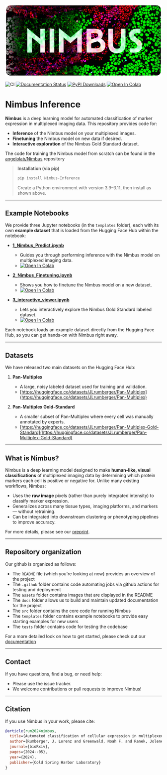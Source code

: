 <p align="center">
  <img src="https://raw.githubusercontent.com/angelolab/Nimbus-Inference/refs/heads/main/assets/nimbus_logo.png" alt="Nimbus Logo"/>
</p>

![CI](https://github.com/angelolab/Nimbus-Inference/actions/workflows/ci.yaml/badge.svg)
[![Documentation Status](https://readthedocs.org/projects/nimbus-inference/badge/?version=latest)](https://nimbus-inference.readthedocs.io/en/latest/?badge=latest)
[![PyPI Downloads](https://static.pepy.tech/badge/nimbus-inference)](https://pepy.tech/projects/nimbus-inference)
[![Open In Colab](https://colab.research.google.com/assets/colab-badge.svg)](https://colab.research.google.com/drive/1mLt2K9_rqUhr3Z4CLw_znS12KSUVSPzj?usp=sharing)

# Nimbus Inference

**Nimbus** is a deep learning model for automated classification of marker expression in multiplexed imaging data. This repository provides code for:
- **Inference** of the Nimbus model on your multiplexed images.
- **Finetuning** the Nimbus model on new data if desired.
- **Interactive exploration** of the Nimbus Gold Standard dataset.

The code for training the Nimbus model from scratch can be found in the [angelolab/Nimbus](https://github.com/angelolab/Nimbus) repository 

> **Installation (via pip)**  
> ```bash
> pip install Nimbus-Inference
> ```
> Create a Python environment with version 3.9–3.11, then install as shown above.

---

## Example Notebooks

We provide three Jupyter notebooks (in the `templates` folder), each with its own **example dataset** that is loaded from the Hugging Face Hub within the notebook:

- **[1_Nimbus_Predict.ipynb](https://github.com/angelolab/Nimbus-Inference/blob/main/templates/1_Nimbus_Predict.ipynb)**  
   - Guides you through performing inference with the Nimbus model on multiplexed imaging data.  
   - [![Open In Colab](https://colab.research.google.com/assets/colab-badge.svg)](https://drive.google.com/file/d/1k-KnuALBRXbjbkpIP63tf7aEEALw9L1O/view?usp=sharing)  
     
- **[2_Nimbus_Finetuning.ipynb](https://github.com/angelolab/Nimbus-Inference/blob/main/templates/2_Nimbus_Finetuning.ipynb)**  
   - Shows you how to finetune the Nimbus model on a new dataset.  
   - [![Open In Colab](https://colab.research.google.com/assets/colab-badge.svg)](https://drive.google.com/file/d/1rYYVJQ0nkpG2QE9UjIrzl2x266agdppN/view?usp=sharing)  

- **[3_interactive_viewer.ipynb](https://github.com/angelolab/Nimbus-Inference/blob/main/templates/3_interactive_viewer.ipynb)**  
   - Lets you interactively explore the Nimbus Gold Standard labeled dataset.  
   - [![Open In Colab](https://colab.research.google.com/assets/colab-badge.svg)](https://drive.google.com/file/d/1LW0vHC3sKKA3TyvW_9FeIaHj3PonzhGS/view?usp=sharing)

Each notebook loads an example dataset directly from the Hugging Face Hub, so you can get hands-on with Nimbus right away.

---

## Datasets

We have released two main datasets on the Hugging Face Hub:

1. **Pan-Multiplex**  
   - A large, noisy labeled dataset used for training and validation.  
   - [https://huggingface.co/datasets/JLrumberger/Pan-Multiplex](https://huggingface.co/datasets/JLrumberger/Pan-Multiplex)

2. **Pan-Multiplex Gold-Standard**  
   - A smaller subset of Pan-Multiplex where every cell was manually annotated by experts.  
   - [https://huggingface.co/datasets/JLrumberger/Pan-Multiplex-Gold-Standard](https://huggingface.co/datasets/JLrumberger/Pan-Multiplex-Gold-Standard)

---

## What is Nimbus?

Nimbus is a deep learning model designed to make **human-like, visual classifications** of multiplexed imaging data by determining which protein markers each cell is positive or negative for. Unlike many existing workflows, Nimbus:
- Uses the **raw image** pixels (rather than purely integrated intensity) to classify marker expression.
- Generalizes across many tissue types, imaging platforms, and markers — without retraining.
- Can be integrated into downstream clustering or phenotyping pipelines to improve accuracy.

For more details, please see our [preprint](https://pmc.ncbi.nlm.nih.gov/articles/PMC11185540/).

---

## Repository organization

Our github is organized as follows: 
- The `README` file (which you're looking at now) provides an overview of the project
- The `.github` folder contains code automating jobs via github actions for testing and deployment
- The `assets` folder contains images that are displayed in the README
- The `docs` folder allows us to build and maintain updated documentation for the project
- The `src` folder contains the core code for running Nimbus
- The `templates` folder contains example notebooks to provide easy starting examples for new users
- The `tests` folder contains code for testing the codebase
  
For a more detailed look on how to get started, please check out our [documentation](https://nimbus-inference.readthedocs.io/en/latest/?badge=latest)

---

## Contact

If you have questions, find a bug, or need help:
- Please use the issue tracker.
- We welcome contributions or pull requests to improve Nimbus!

---

## Citation

If you use Nimbus in your work, please cite:

```bibtex
@article{rum2024nimbus,
  title={Automated classification of cellular expression in multiplexed imaging data with Nimbus},
  author={Rumberger, J. Lorenz and Greenwald, Noah F. and Ranek, Jolene S. and Boonrat, Potchara and Walker, Cameron and Franzen, Jannik and Varra, Sricharan Reddy and Kong, Alex and Sowers, Cameron and Liu, Candace C. and Averbukh, Inna and Piyadasa, Hadeesha and Vanguri, Rami and Nederlof, Iris and Wang, Xuefei Julie and Van Valen, David and Kok, Marleen and Hollman, Travis J. and Kainmueller, Dagmar and Angelo, Michael},
  journal={bioRxiv},
  pages={2024--05},
  year={2024},
  publisher={Cold Spring Harbor Laboratory}
}
